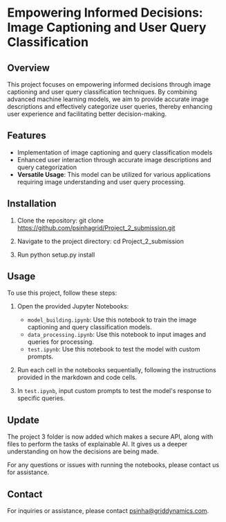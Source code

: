 # Empowering Informed Decisions: Image Captioning and User Query Classification

## Overview

This project focuses on empowering informed decisions through image captioning and user query classification techniques. By combining advanced machine learning models, we aim to provide accurate image descriptions and effectively categorize user queries, thereby enhancing user experience and facilitating better decision-making.

## Features

- Implementation of image captioning and query classification models
- Enhanced user interaction through accurate image descriptions and query categorization
- **Versatile Usage**: This model can be utilized for various applications requiring image understanding and user query processing.

## Installation

1. Clone the repository:  git clone https://github.com/psinhagrid/Project_2_submission.git

2. Navigate to the project directory:  cd Project_2_submission

3. Run python setup.py install

   
## Usage

To use this project, follow these steps:

1. Open the provided Jupyter Notebooks:

    - `model_building.ipynb`: Use this notebook to train the image captioning and query classification models.
    - `data_processing.ipynb`: Use this notebook to input images and queries for processing.
    - `test.ipynb`: Use this notebook to test the model with custom prompts.

2. Run each cell in the notebooks sequentially, following the instructions provided in the markdown and code cells.

3. In `test.ipynb`, input custom prompts to test the model's response to specific queries.

## Update

The project 3 folder is now added which makes a secure API, along with files to perform the tasks of explainable AI. 
It gives us a deeper understanding on how the decisions are being made. 

For any questions or issues with running the notebooks, please contact us for assistance.

## Contact

For inquiries or assistance, please contact [psinha@griddynamics.com](mailto:psinha@griddynamics.com).


